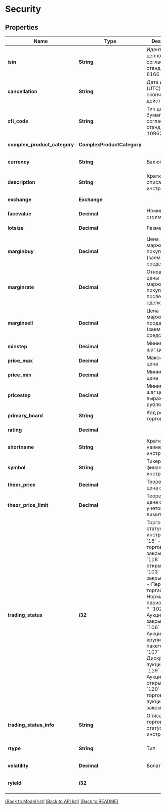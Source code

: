 # Security

## Properties
Name | Type | Description | Notes
------------ | ------------- | ------------- | -------------
**isin** | **String** | Идентификатор ценной бумаги согласно стандарту ISO 6166 | [optional] [default to null]
**cancellation** | **String** | Дата и время (UTC) окончания действия | [default to null]
**cfi_code** | **String** | Тип ценной бумаги согласно стандарту ISO 10962 | [default to null]
**complex_product_category** | **ComplexProductCategory** |  | [default to null]
**currency** | **String** | Валюта | [optional] [default to null]
**description** | **String** | Краткое описание инструмента | [default to null]
**exchange** | **Exchange** |  | [default to null]
**facevalue** | **Decimal** | Номинальная стоимость | [default to null]
**lotsize** | **Decimal** | Размер лота | [default to null]
**marginbuy** | **Decimal** | Цена маржинальной покупки (заемные средства) | [default to null]
**marginrate** | **Decimal** | Отношение цены маржинальной покупки к цене последней сделки | [default to null]
**marginsell** | **Decimal** | Цена маржинальной продажи (заемные средства) | [default to null]
**minstep** | **Decimal** | Минимальный шаг цены | [default to null]
**price_max** | **Decimal** | Максимальная цена | [default to null]
**price_min** | **Decimal** | Минимальная цена | [default to null]
**pricestep** | **Decimal** | Минимальный шаг цены, выраженный в рублях | [default to null]
**primary_board** | **String** | Код режима торгов | [default to null]
**rating** | **Decimal** |  | [default to null]
**shortname** | **String** | Краткое наименование инструмента | [default to null]
**symbol** | **String** | Тикер (Код финансового инструмента) | [default to null]
**theor_price** | **Decimal** | Теоретическая цена опциона | [default to null]
**theor_price_limit** | **Decimal** | Теоретическая цена опциона с учетом лимитов | [default to null]
**trading_status** | **i32** | Торговый статус инструмента:   * &#x60;18&#x60; - Нет торгов / торги закрыты   * &#x60;118&#x60; - Период открытия   * &#x60;103&#x60; - Период закрытия   * &#x60;2&#x60; - Перерыв в торгах   * &#x60;17&#x60; - Нормальный период торгов   * &#x60;102&#x60; - Аукцион закрытия   * &#x60;106&#x60; - Аукцион крупных пакетов   * &#x60;107&#x60; - Дискретный аукцион   * &#x60;119&#x60; - Аукцион открытия   * &#x60;120&#x60; - Период торгов по цене аукциона закрытия  | [default to null]
**trading_status_info** | **String** | Описание торгового статуса инструмента | [optional] [default to null]
**rtype** | **String** | Тип | [optional] [default to null]
**volatility** | **Decimal** | Волатильность | [default to null]
**ryield** | **i32** |  | [optional] [default to null]

[[Back to Model list]](../README.md#documentation-for-models) [[Back to API list]](../README.md#documentation-for-api-endpoints) [[Back to README]](../README.md)

